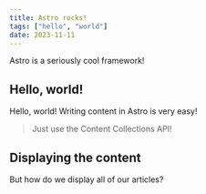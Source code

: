 ```yaml
---
title: Astro rocks!
tags: ["hello", "world"]
date: 2023-11-11
---
```


Astro is a seriously cool framework!

## Hello, world!

Hello, world! Writing content in Astro is very easy!

> Just use the Content Collections API!

## Displaying the content

But how do we display all of our articles?
